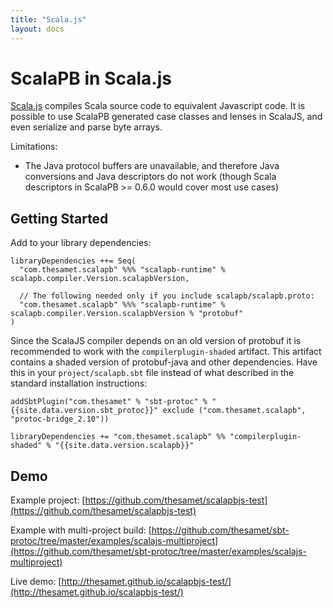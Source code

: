 ```yaml
---
title: "Scala.js"
layout: docs
---
```


# ScalaPB in Scala.js

[Scala.js](http://scala-js.org) compiles Scala source code to equivalent
Javascript code.  It is possible to use ScalaPB generated case classes and
lenses in ScalaJS, and even serialize and parse byte arrays.

Limitations:

- The Java protocol buffers are unavailable, and therefore Java conversions
  and Java descriptors do not work (though Scala descriptors in ScalaPB >=
  0.6.0 would cover most use cases)

## Getting Started

Add to your library dependencies:

    libraryDependencies ++= Seq(
      "com.thesamet.scalapb" %%% "scalapb-runtime" % scalapb.compiler.Version.scalapbVersion,

      // The following needed only if you include scalapb/scalapb.proto:
      "com.thesamet.scalapb" %%% "scalapb-runtime" % scalapb.compiler.Version.scalapbVersion % "protobuf"
    )

Since the ScalaJS compiler depends on an old version of protobuf it is
recommended to work with the `compilerplugin-shaded` artifact. This artifact contains a shaded version of protobuf-java and other dependencies. Have
this in your `project/scalapb.sbt` file instead of what described in the
standard installation instructions:

    addSbtPlugin("com.thesamet" % "sbt-protoc" % "{{site.data.version.sbt_protoc}}" exclude ("com.thesamet.scalapb", "protoc-bridge_2.10"))

    libraryDependencies += "com.thesamet.scalapb" %% "compilerplugin-shaded" % "{{site.data.version.scalapb}}"

## Demo

Example project: [https://github.com/thesamet/scalapbjs-test](https://github.com/thesamet/scalapbjs-test)

Example with multi-project build: [https://github.com/thesamet/sbt-protoc/tree/master/examples/scalajs-multiproject](https://github.com/thesamet/sbt-protoc/tree/master/examples/scalajs-multiproject)

Live demo: [http://thesamet.github.io/scalapbjs-test/](http://thesamet.github.io/scalapbjs-test/)

